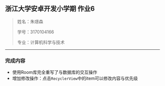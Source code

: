 ## 浙江大学安卓开发小学期 作业6

> 姓名：朱璟森
> 
> 学号：3170104166
> 
> 专业：计算机科学与技术

****

### 完成内容

* 使用Room库完全重写了与数据库的交互操作
* 增加修改操作：点击`RecyclerView`中的item可以修改内容与优先级

